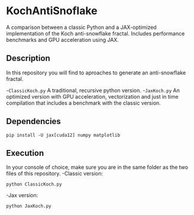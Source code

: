 # KochAntiSnoflake
A comparison between a classic Python and a JAX-optimized implementation of the Koch anti-snowflake fractal. Includes performance benchmarks and GPU acceleration using JAX.

## Description
In this repository you will find to aproaches to generate an anti-snowflake fractal.

-`ClassicKoch.py` A traditional, recursive python version.
-`JaxKoch.py` An optimized version with GPU acceleration, vectorization and just in time compilation that includes a benchmark with the classic version.

## Dependencies

```
pip install -U jax[cuda12] numpy matplotlib
```

## Execution
In your console of choice, make sure you are in the same folder as the two files of this repository.
-Classic version:
```
python ClassicKoch.py
```
-Jax version:
```
python JaxKoch.py
```
